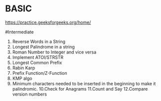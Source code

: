 # BASIC
  
  https://practice.geeksforgeeks.org/home/
  
#Intermediate
 
 1. Reverse Words in a String 
 2. Longest Palindrome in a string 
 3. Roman Number to Integer and vice versa
 4. Implement ATOI/STRSTR 
 5. Longest Common Prefix 
 6. Rabin Karp
 7. Prefix Function/Z-Function
 8. KMP algo 
 9. Minimum characters needed to be inserted in the beginning to make it palindromic. 
 10.Check for Anagrams 
 11.Count and Say 
 12.Compare version numbers 

  
  
